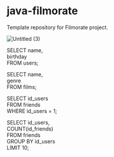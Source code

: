 # java-filmorate
Template repository for Filmorate project.

![Untitled (3)](../../Desktop/Диаграмма.png)



SELECT name, <br>
birthday <br>
FROM users;

SELECT name, <br> 
genre <br>
FROM films;


SELECT id_users <br> 
FROM friends <br>
WHERE id_users = 1;

SELECT id_users, <br>
COUNT(id_friends) <br>
FROM friends <br>
GROUP BY id_users <br>
LIMIT 10; 
